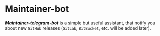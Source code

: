 # Maintainer-bot
***Maintainer-telegram-bot*** is a simple but useful assistant, that notify you about new `GitHub` releases (`GitLab`, `BitBucket`, etc. will be added later).